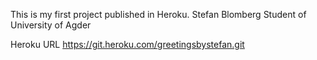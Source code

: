 This is my first project published in Heroku.
Stefan Blomberg
Student of University of Agder

Heroku URL
https://git.heroku.com/greetingsbystefan.git
